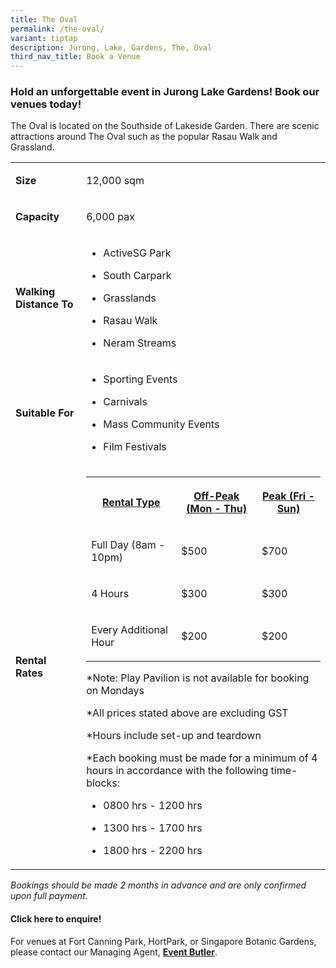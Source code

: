 ```yaml
---
title: The Oval
permalink: /the-oval/
variant: tiptap
description: Jurong, Lake, Gardens, The, Oval
third_nav_title: Book a Venue
---
```

<h3><strong>Hold an unforgettable&nbsp;event in Jurong Lake Gardens! Book our venues today!</strong>&nbsp;</h3>
<p>The Oval is located on the Southside of Lakeside Garden. There are scenic
attractions around The Oval such as the popular Rasau Walk and Grassland.&nbsp;
<br>
</p>
<table style="minWidth: 50px">
<colgroup>
<col>
<col>
</colgroup>
<tbody>
<tr>
<td rowspan="1" colspan="1">
<p><strong>Size</strong>
</p>
</td>
<td rowspan="1" colspan="1">
<p>12,000 sqm</p>
</td>
</tr>
<tr>
<td rowspan="1" colspan="1">
<p><strong>Capacity</strong>
</p>
</td>
<td rowspan="1" colspan="1">
<p>6,000 pax</p>
</td>
</tr>
<tr>
<td rowspan="1" colspan="1">
<p><strong>Walking Distance To</strong>
</p>
</td>
<td rowspan="1" colspan="1">
<ul data-tight="true" class="tight">
<li>
<p>ActiveSG Park</p>
</li>
<li>
<p>South Carpark</p>
</li>
<li>
<p>Grasslands</p>
</li>
<li>
<p>Rasau Walk</p>
</li>
<li>
<p>Neram Streams</p>
</li>
</ul>
</td>
</tr>
<tr>
<td rowspan="1" colspan="1">
<p><strong>Suitable For</strong>
</p>
</td>
<td rowspan="1" colspan="1">
<ul data-tight="true" class="tight">
<li>
<p>Sporting Events</p>
</li>
<li>
<p>Carnivals</p>
</li>
<li>
<p>Mass Community Events</p>
</li>
<li>
<p>Film Festivals</p>
</li>
</ul>
</td>
</tr>
<tr>
<td rowspan="1" colspan="1">
<p><strong>Rental Rates</strong>
</p>
</td>
<td rowspan="1" colspan="1">
<table style="minWidth: 75px">
<colgroup>
<col>
<col>
<col>
</colgroup>
<tbody>
<tr>
<th rowspan="1" colspan="1">
<p><strong><u>Rental Type</u></strong>
</p>
</th>
<th rowspan="1" colspan="1">
<p><strong><u>Off-Peak (Mon - Thu)</u></strong>
</p>
</th>
<th rowspan="1" colspan="1">
<p><strong><u>Peak (Fri - Sun)</u></strong>
</p>
</th>
</tr>
<tr>
<td rowspan="1" colspan="1">
<p>Full Day (8am - 10pm)</p>
</td>
<td rowspan="1" colspan="1">
<p>$500</p>
</td>
<td rowspan="1" colspan="1">
<p>$700</p>
</td>
</tr>
<tr>
<td rowspan="1" colspan="1">
<p>4 Hours</p>
</td>
<td rowspan="1" colspan="1">
<p>$300</p>
</td>
<td rowspan="1" colspan="1">
<p>$300</p>
</td>
</tr>
<tr>
<td rowspan="1" colspan="1">
<p>Every Additional Hour</p>
</td>
<td rowspan="1" colspan="1">
<p>$200</p>
</td>
<td rowspan="1" colspan="1">
<p>$200</p>
</td>
</tr>
</tbody>
</table>
<p></p>
<p>*Note: Play Pavilion is not available for booking on Mondays</p>
<p>*All prices stated above are excluding GST</p>
<p>*Hours include set-up and teardown</p>
<p>*Each booking must be made for a minimum of 4 hours in accordance with
the following time-blocks:</p>
<ul data-tight="true" class="tight">
<li>
<p>0800 hrs - 1200 hrs</p>
</li>
<li>
<p>1300 hrs - 1700 hrs</p>
</li>
<li>
<p>1800 hrs - 2200 hrs</p>
</li>
</ul>
</td>
</tr>
</tbody>
</table>
<p><em>Bookings should be made 2 months in advance and are only confirmed upon full payment.</em>
</p>
<h4><strong>Click here to enquire!</strong></h4>
<p>For venues at Fort Canning Park, HortPark, or Singapore Botanic Gardens,
please contact our Managing Agent, <strong><a href="https://www.eventbutler.sg/" rel="noopener noreferrer nofollow" target="_blank"><u>Event Butler</u></a></strong>.</p>